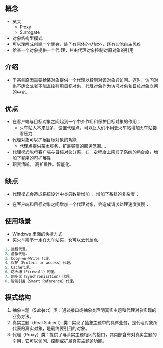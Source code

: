 

## 概念

*   英文
    *   Proxy
    *   Surrogate 
*   对象结构型模式 
*   可以理解成创建一个替身，除了有原体的功能外，还有其他自主思维
*   给某一个对象提供一个代 理，并由代理对象控制对原对象的引用 

## 介绍

*   于某些原因需要给某对象提供一个代理以控制对该对象的访问。这时，访问对象不适合或者不能直接引用目标对象，代理对象作为访问对象和目标对象之间的中介。

## 优点

*   在客户端与目标对象之间起到一个中介作用和保护目标对象的作用；
    *   火车站人本来就多，设置代理点，可以让人们不用去火车站增加火车站接客压力
*   代理对象可以扩展目标对象的功能
    *   代理点提供茶水服务，扩展买票的服务范围....
*   代理模式能将客户端与目标对象分离，在一定程度上降低了系统的耦合度，增加了程序的可扩展性
*   职责清晰。 高扩展性。智能化。

## 缺点

* 代理模式会造成系统设计中类的数量增加 ， 增加了系统的复杂度；

* 在客户端和目标对象之间增加一个代理对象，会造成请求处理速度变慢；

    

## 使用场景

*   Windows 里面的快捷方式
*   买火车票不一定在火车站买，也可以去代售点

```go
1、远程代理。 
2、虚拟代理。 
3、Copy-on-Write 代理。 
4、保护（Protect or Access）代理。 
5、Cache代理。 
6、防火墙（Firewall）代理。 
7、同步化（Synchronization）代理。 
8、智能引用（Smart Reference）代理。 
```



## 模式结构

1.  抽象主题（Subject）类：通过接口或抽象类声明真实主题和代理对象实现的业务方法。
2.  真实主题（Real Subject）类：实现了抽象主题中的具体业务，是代理对象所代表的真实对象，是最终要引用的对象。
3.  代理（Proxy）类：提供了与真实主题相同的接口，其内部含有对真实主题的引用，它可以访问、控制或扩展真实主题的功能。



